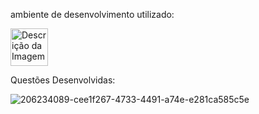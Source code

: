 ambiente de desenvolvimento utilizado:  

<img src="https://github.com/BiroIgor/Iniflex/assets/130564238/08138c0a-84b5-4adf-9639-09fa0d3aaef1" alt="Descrição da Imagem" width="60"/>

Questões Desenvolvidas:

![206234089-cee1f267-4733-4491-a74e-e281ca585c5e](https://github.com/BiroIgor/Iniflex/assets/130564238/329b7f8a-83f2-4989-a121-fca470fdca02)
